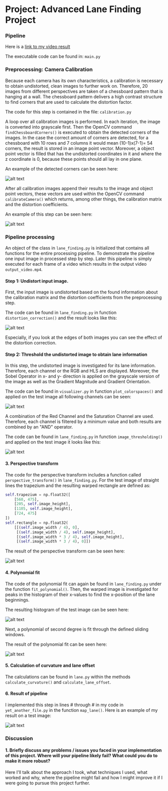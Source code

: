 # Project: Advanced Lane Finding Project

[//]: # (Image References)

[image1]: ./output_images/camera_cal/corners13.png "Corner detection"
[image2]: ./output_images/camera_cal/distortion14.png "Chessboard distortion"
[image3]: ./output_images/test_image/distortion_correction.png "Test image distortion"
[image4]: ./output_images/test_image/colorspaces.png "Colorspaces"
[image5]: ./output_images/test_image/image_thresholding.png "Thresholded image"
[image6]: ./output_images/test_image/perspective_transform_straight.png "Perspective transform"
[image7]: ./output_images/test_image/lane_histograms.png "Histograms of lane information"
[image8]: ./output_images/test_image/polynomial_fit.png "Polynomial fit"
[image9]: ./output_images/test_image/result.png "Result"
[image10]: ./output_images/test_image/history.png "History of curvature and lane offset"
[video1]: ./project_video.mp4 "Video"

### Pipeline

Here is a [link to my video result](./project_video.mp4)

The executable code can be found in: `main.py`

### Preprocessing: Camera Calibration

Because each camera has its own characteristics, a calibration is necessary to obtain undistorted, clean images to further work on. Therefore, 20 images from different perspectives are taken of a chessboard pattern that is hanging at a wall. The chessboard pattern delivers a high contrast structure to find corners that are used to calculate the distortion factor.  

The code for this step is contained in the file: `calibration.py`

A loop over all calibration images is performed. In each iteration, the image is converted into grayscale first. Then the OpenCV command `findChessboardCorners()` is executed to obtain the detected corners of the images. In the case the correct amount of corners are detected, for a chessboard with 10 rows and 7 columns it would mean (10-1)x(7-1)= 54 corners, the result is stored in an image point vector. Moreover, a object point vector is filled that has the undistorted coordinates in it and where the z coordinate is 0, because these points should all lay in one plane. 

An example of the detected corners can be seen here:

![alt text][image1]

After all calibration images append their results to the image and object point vectors, these vectors are used within the OpenCV command `calibrateCamera()` which returns, among other things, the calibration matrix and the distortion coefficients.  

An example of this step can be seen here:

![alt text][image2]

### Pipeline processing

An object of the class in `lane_finding.py` is initialized that contains all functions for the entire processing pipeline. To demonstrate the pipeline one input image in processed step by step. Later this pipeline is simply executed for each frame of a video which results in the output video `output_video.mp4`.

#### Step 1: Undistort input image.

First, the input image is undistorted based on the found information about the calibration matrix and the distortion coefficients from the preprocessing step.  

The code can be found in `lane_finding.py` in function `distortion_correction()` and the result looks like this:

![alt text][image3]

Especially, if you look at the edges of both images you can see the effect of the distortion correction.

#### Step 2: Threshold the undistorted image to obtain lane information

In this step, the undistorted image is investigated for its lane information. Therefore, each channel or the RGB and HLS are displayed. Moreover, the Sobel Operator in x- and y- direction is applied on the grayscale version of the image as well as the Gradient Magnitude and Gradient Orientation.  

The code can be found in `visualizer.py` in function `plot_colorspaces()` and applied on the test image all following channels can be seen:  

![alt text][image4]

A combination of the Red Channel and the Saturation Channel are used. Therefore, each channel is filtered by a minimum value and both results are combined by an "AND" operator.  

The code can be found in `lane_finding.py` in function `image_thresholding()` and applied on the test image it looks like this:  

![alt text][image5]

#### 3. Perspective transform 

The code for the perspective transform includes a function called `perspective_transform()` in `lane_finding.py`.
For the test image of straight lines the trapezium and the resulting warped rectangle are defined as:

```python
self.trapezium = np.float32([
    [560, 475],
    [205, self.image_height],
    [1105, self.image_height],
    [724, 475]
])
self.rectangle = np.float32(
    [[(self.image_width / 4), 0],
     [(self.image_width / 4), self.image_height],
     [(self.image_width * 3 / 4), self.image_height],
     [(self.image_width * 3 / 4), 0]])
```

The result of the perspective transform can be seen here:

![alt text][image6]

#### 4. Polynomial fit

The code of the polynomial fit can again be found in `lane_finding.py` under the function `fit_polynomial()`.
Then, the warped image is investigated for peaks in the histogram of their x-values to find the x-position of the lane beginnings.

The resulting histogram of the test image can be seen here:  

![alt text][image7]

Next, a polynomial of second degree is fit through the defined sliding windows.

The result of the polynomial fit can be seen here:

![alt text][image8]

#### 5. Calculation of curvature and lane offset

The calculations can be found in `lane.py` within the methods `calculate_curvature()` and `calculate_lane_offset`.


#### 6. Result of pipeline

I implemented this step in lines # through # in my code in `yet_another_file.py` in the function `map_lane()`.  Here is an example of my result on a test image:

![alt text][image9]


### Discussion

#### 1. Briefly discuss any problems / issues you faced in your implementation of this project.  Where will your pipeline likely fail?  What could you do to make it more robust?

Here I'll talk about the approach I took, what techniques I used, what worked and why, where the pipeline might fail and how I might improve it if I were going to pursue this project further.  
